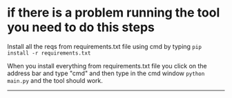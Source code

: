 # if there is a problem running the tool you need to do this steps

Install all the reqs from requirements.txt file using cmd by typing `pip install -r requirements.txt`

When you install everything from requirements.txt file you click on the address bar and type "cmd" and then type in the cmd window `python main.py` and the tool should work.
_________________________________________________________________________________________________________________________________________________________________________
